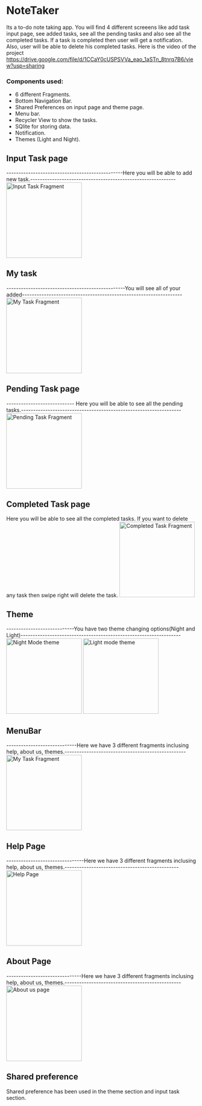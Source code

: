 # NoteTaker
Its a to-do note taking app. You will find 4 different screeens like add task input page, see added tasks, see all the pending tasks and also see all the completed tasks. If a task is completed then user will get a notification. Also, user will be able to delete his completed tasks. Here is the video of the project https://drive.google.com/file/d/1CCaY0cUSPSVVa_eao_1aSTn_8tnrq7B6/view?usp=sharing
### Components used:
  - 6 different Fragments.
  - Bottom Navigation Bar.
  - Shared Preferences on input page and theme page.
  - Menu bar.
  - Recycler View to show the tasks.
  - SQlite for storing data.
  - Notification.
  - Themes (Light and Night).
  
## Input Task page
  ------------------------------------------------Here you will be able to add new task.------------------------------------------------------------
    <img src="images/input.jpg" alt="Input Task Fragment" style="width:200px;"/>

  
  
## My task
  -------------------------------------------------You will see all of your added------------------------------------------------------------------
    <img src="images/mytask.jpg" alt="My Task Fragment" style="width:200px;"/>
  
## Pending Task page
 ---------------------------- Here you will be able to see all the pending tasks.------------------------------------------------------------------
    <img src="images/pendingtask.jpg" alt="Pending Task Fragment" style="width:200px;"/>
  
## Completed Task page
  Here you will be able to see all the completed tasks.
  If you want to delete any task then swipe right will delete the task.
    <img src="images/completedtask.jpg" alt="Completed Task Fragment" style="width:200px;"/>
## Theme
  ----------------------------You have two theme changing options(Night and Light)------------------------------------------------------------------
    <img src="images/theme.jpg" alt="Night Mode theme" style="width:200px;"/>
    <img src="images/input.jpg" alt="Light mode theme" style="width:200px;"/>
  
## MenuBar
  -----------------------------Here we have 3 different fragments inclusing help, about us, themes.--------------------------------------------------
    <img src="images/menubar.jpg" alt="My Task Fragment" style="width:200px;"/>
    
## Help Page
  --------------------------------Here we have 3 different fragments inclusing help, about us, themes.-----------------------------------------------
    <img src="images/help.jpg" alt="Help Page" style="width:200px;"/>
## About Page
  -------------------------------Here we have 3 different fragments inclusing help, about us, themes.------------------------------------------------
    <img src="images/aboutus.jpg" alt="About us page" style="width:200px;"/>
## Shared preference
  Shared preference has been used in the theme section and input task section.
